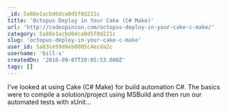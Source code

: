 ```yaml
---
_id: 5a88e1acbd6dca0d5f0d221c
title: 'Octopus Deploy in Your Cake (C# Make)'
url: 'http://codeopinion.com/octopus-deploy-in-your-cake-c-make/'
category: 5a88e1acbd6dca0d5f0d221c
slug: 'octopus-deploy-in-your-cake-c-make'
user_id: 5a83ce59d6eb0005c4ecda2c
username: 'bill-s'
createdOn: '2016-09-07T20:05:53.000Z'
tags: []
---
```


I’ve looked at using Cake (C# Make) for build automation C#.  The basics were to compile a solution/project using MSBuild and then run our automated tests with xUnit...
